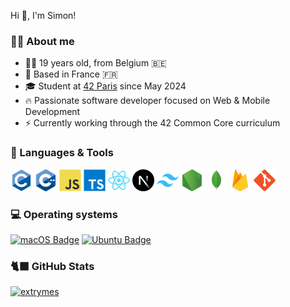 Hi 👋, I'm Simon!

### 👨‍💻 About me

- 👨‍🎓 19 years old, from Belgium 🇧🇪
- 📍 Based in France 🇫🇷
- 🎓 Student at [42 Paris](https://42.fr/en/homepage/) since May 2024
- 🔥 Passionate software developer focused on Web & Mobile Development
- ⚡️ Currently working through the 42 Common Core curriculum

### 🚀 Languages & Tools

<div>
  <a href="#"><img src="https://github.com/devicons/devicon/blob/master/icons/c/c-original.svg" alt="C" width="35" height="35" /></a>
  <a href="#"><img src="https://github.com/devicons/devicon/blob/master/icons/cplusplus/cplusplus-original.svg" alt="C++" width="35" height="35" /></a>
  <a href="#"><img src="https://github.com/devicons/devicon/blob/master/icons/javascript/javascript-original.svg" alt="JavaScript" width="35" height="35" /></a>
  <a href="#"><img src="https://github.com/devicons/devicon/blob/master/icons/typescript/typescript-original.svg" alt="TypeScript" width="35" height="35" /></a>
  <a href="#"><img src="https://github.com/devicons/devicon/blob/master/icons/react/react-original.svg" alt="React" width="35" height="35" /></a>
  <a href="#"><img src="https://github.com/devicons/devicon/blob/master/icons/nextjs/nextjs-original.svg" alt="Next.js" width="35" height="35" /></a>
  <a href="#"><img src="https://github.com/devicons/devicon/blob/master/icons/tailwindcss/tailwindcss-original.svg" alt="TailwindCSS" width="35" height="35" /></a>
  <a href="#"><img src="https://github.com/devicons/devicon/blob/master/icons/nodejs/nodejs-original.svg" alt="Node.js" width="35" height="35" /></a>
  <a href="#"><img src="https://github.com/devicons/devicon/blob/master/icons/mongodb/mongodb-original.svg" alt="MongoDB" width="35" height="35" /></a>
  <a href="#"><img src="https://github.com/devicons/devicon/blob/master/icons/firebase/firebase-original.svg" alt="Firebase" width="35" height="35" /></a>
  <a href="#"><img src="https://github.com/devicons/devicon/blob/master/icons/git/git-original.svg" alt="Git" width="35" height="35" /></a>
</div>

### 💻 Operating systems

<div>
  <a href="#"><img src="https://img.shields.io/badge/macOS-black?style=for-the-badge&logo=apple&logoColor=white" alt="macOS Badge" /></a>
  <a href="#"><img src="https://img.shields.io/badge/Ubuntu-orange?style=for-the-badge&logo=ubuntu&logoColor=white" alt="Ubuntu Badge" /></a>
</div>

### 🐈‍⬛ GitHub Stats

<div>
  <a href="#"><img src="https://github-readme-activity-graph.vercel.app/graph?username=extrymes&theme=github-compact&bg_color=0ffffff&line=02bf0b&point=0038509&area=true&hide_border=true" alt="extrymes" /></a>
<div>
